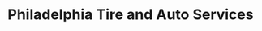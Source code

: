 ---
title: "Philadelphia Tire and Auto Services"
url: /philadelphia/philadelphia-tire-and-auto-services/
shop: car repair
---
